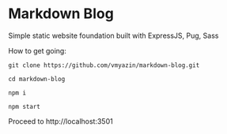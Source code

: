 # Markdown Blog
Simple static website foundation built with ExpressJS, Pug, Sass

How to get going:

`git clone https://github.com/vmyazin/markdown-blog.git`

`cd markdown-blog`

`npm i`

`npm start`

Proceed to http://localhost:3501
